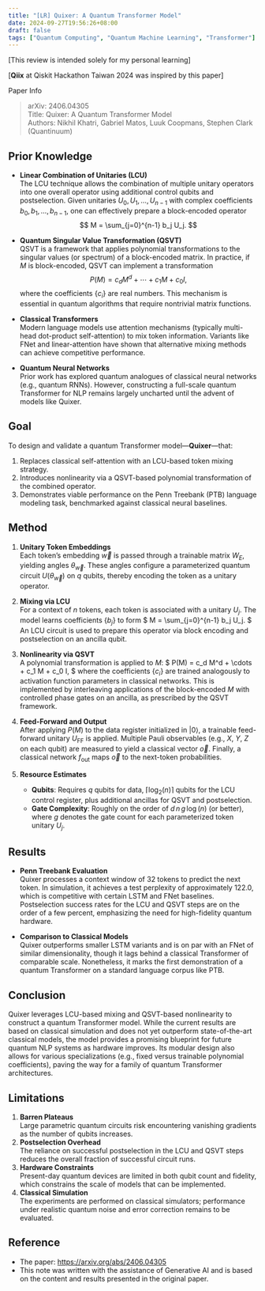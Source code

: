 ```yaml
---
title: "[LR] Quixer: A Quantum Transformer Model"
date: 2024-09-27T19:56:26+08:00
draft: false
tags: ["Quantum Computing", "Quantum Machine Learning", "Transformer"]
---
```


[This review is intended solely for my personal learning]

[**Qiix** at Qiskit Hackathon Taiwan 2024 was inspired by this paper]

Paper Info  
> arXiv: 2406.04305  
> Title: Quixer: A Quantum Transformer Model  
> Authors: Nikhil Khatri, Gabriel Matos, Luuk Coopmans, Stephen Clark (Quantinuum)  

## Prior Knowledge
- **Linear Combination of Unitaries (LCU)**  
  The LCU technique allows the combination of multiple unitary operators into one overall operator using additional control qubits and postselection. Given unitaries $U_0, U_1, \dots, U_{n-1}$ with complex coefficients $b_0, b_1, \dots, b_{n-1}$, one can effectively prepare a block-encoded operator
  $$
  M = \sum_{j=0}^{n-1} b_j U_j.
  $$

- **Quantum Singular Value Transformation (QSVT)**  
  QSVT is a framework that applies polynomial transformations to the singular values (or spectrum) of a block-encoded matrix. In practice, if $M$ is block-encoded, QSVT can implement a transformation
  $$
  P(M) = c_d M^d + \cdots + c_1 M + c_0 I,
  $$
  where the coefficients $\{c_i\}$ are real numbers. This mechanism is essential in quantum algorithms that require nontrivial matrix functions.

- **Classical Transformers**  
  Modern language models use attention mechanisms (typically multi-head dot-product self-attention) to mix token information. Variants like FNet and linear-attention have shown that alternative mixing methods can achieve competitive performance.

- **Quantum Neural Networks**  
  Prior work has explored quantum analogues of classical neural networks (e.g., quantum RNNs). However, constructing a full-scale quantum Transformer for NLP remains largely uncharted until the advent of models like Quixer.

## Goal
To design and validate a quantum Transformer model—**Quixer**—that:

1. Replaces classical self-attention with an LCU-based token mixing strategy.  
2. Introduces nonlinearity via a QSVT-based polynomial transformation of the combined operator.  
3. Demonstrates viable performance on the Penn Treebank (PTB) language modeling task, benchmarked against classical neural baselines.

## Method

1. **Unitary Token Embeddings**  
   Each token’s embedding $\vec{w}$ is passed through a trainable matrix $W_E$, yielding angles $\theta_{\vec{w}}$. These angles configure a parameterized quantum circuit $U(\theta_{\vec{w}})$ on $q$ qubits, thereby encoding the token as a unitary operator.

2. **Mixing via LCU**  
   For a context of $n$ tokens, each token is associated with a unitary $U_j$. The model learns coefficients $\{b_j\}$ to form
   $
   M = \sum_{j=0}^{n-1} b_j U_j.
   $
   An LCU circuit is used to prepare this operator via block encoding and postselection on an ancilla qubit.

3. **Nonlinearity via QSVT**  
   A polynomial transformation is applied to $M$:
   $
   P(M) = c_d M^d + \cdots + c_1 M + c_0 I,
   $
   where the coefficients $\{c_i\}$ are trained analogously to activation function parameters in classical networks. This is implemented by interleaving applications of the block-encoded $M$ with controlled phase gates on an ancilla, as prescribed by the QSVT framework.

4. **Feed-Forward and Output**  
   After applying $P(M)$ to the data register initialized in $|0\rangle$, a trainable feed-forward unitary $U_{\mathrm{FF}}$ is applied. Multiple Pauli observables (e.g., $X$, $Y$, $Z$ on each qubit) are measured to yield a classical vector $\vec{o}$. Finally, a classical network $f_{\text{out}}$ maps $\vec{o}$ to the next-token probabilities.

5. **Resource Estimates**  
   - **Qubits**: Requires $q$ qubits for data, $\lceil \log_2(n)\rceil$ qubits for the LCU control register, plus additional ancillas for QSVT and postselection.  
   - **Gate Complexity**: Roughly on the order of $d\,n\,g\,\log(n)$ (or better), where $g$ denotes the gate count for each parameterized token unitary $U_j$.

## Results

- **Penn Treebank Evaluation**  
  Quixer processes a context window of 32 tokens to predict the next token. In simulation, it achieves a test perplexity of approximately 122.0, which is competitive with certain LSTM and FNet baselines. Postselection success rates for the LCU and QSVT steps are on the order of a few percent, emphasizing the need for high-fidelity quantum hardware.

- **Comparison to Classical Models**  
  Quixer outperforms smaller LSTM variants and is on par with an FNet of similar dimensionality, though it lags behind a classical Transformer of comparable scale. Nonetheless, it marks the first demonstration of a quantum Transformer on a standard language corpus like PTB.

## Conclusion
Quixer leverages LCU-based mixing and QSVT-based nonlinearity to construct a quantum Transformer model. While the current results are based on classical simulation and does not yet outperform state-of-the-art classical models, the model provides a promising blueprint for future quantum NLP systems as hardware improves. Its modular design also allows for various specializations (e.g., fixed versus trainable polynomial coefficients), paving the way for a family of quantum Transformer architectures.

## Limitations

1. **Barren Plateaus**  
   Large parametric quantum circuits risk encountering vanishing gradients as the number of qubits increases.
2. **Postselection Overhead**  
   The reliance on successful postselection in the LCU and QSVT steps reduces the overall fraction of successful circuit runs.
3. **Hardware Constraints**  
   Present-day quantum devices are limited in both qubit count and fidelity, which constrains the scale of models that can be implemented.
4. **Classical Simulation**  
   The experiments are performed on classical simulators; performance under realistic quantum noise and error correction remains to be evaluated.

## Reference
* The paper: https://arxiv.org/abs/2406.04305
* This note was written with the assistance of Generative AI and is based on the content and results presented in the original paper.
